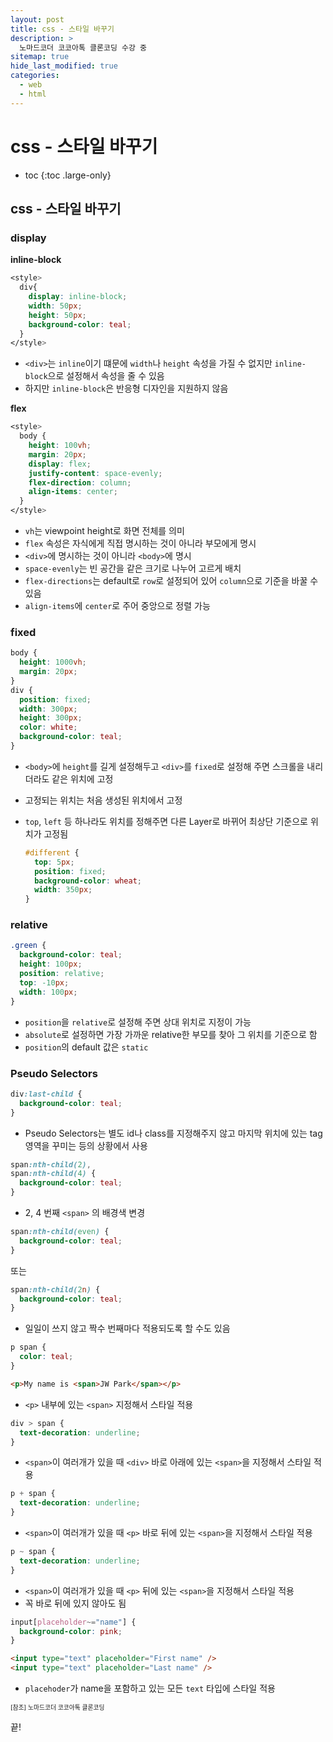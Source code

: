 ```yaml
---
layout: post
title: css - 스타일 바꾸기
description: >
  노마드코더 코코아톡 클론코딩 수강 중
sitemap: true
hide_last_modified: true
categories:
  - web
  - html
---
```


# css - 스타일 바꾸기

- toc
{:toc .large-only}

## css - 스타일 바꾸기

### display

**inline-block**

```css
<style>
  div{
    display: inline-block;
    width: 50px;
    height: 50px;
    background-color: teal;
  }
</style>
```
- `<div>`는 `inline`이기 떄문에 `width`나 `height` 속성을 가질 수 없지만 `inline-block`으로 설정해서 속성을 줄 수 있음
- 하지만 `inline-block`은 반응형 디자인을 지원하지 않음

**flex**

```css
<style>
  body {
    height: 100vh;
    margin: 20px;
    display: flex;
    justify-content: space-evenly;
    flex-direction: column;
    align-items: center;
  }
</style>
```

- `vh`는 viewpoint height로 화면 전체를 의미
- `flex` 속성은 자식에게 직접 명시하는 것이 아니라 부모에게 명시
- `<div>`에 명시하는 것이 아니라 `<body>`에 명시
- `space-evenly`는 빈 공간을 같은 크기로 나누어 고르게 배치
- `flex-directions`는 default로 `row`로 설정되어 있어 `column`으로 기준을 바꿀 수 있음
- `align-items`에 `center`로 주어 중앙으로 정렬 가능

### fixed

```css
body {
  height: 1000vh;
  margin: 20px;
}
div {
  position: fixed;
  width: 300px;
  height: 300px;
  color: white;
  background-color: teal;
}
```

- `<body>`에 `height`를 길게 설정해두고 `<div>`를 `fixed`로 설정해 주면 스크롤을 내리더라도 같은 위치에 고정
- 고정되는 위치는 처음 생성된 위치에서 고정
- `top`, `left` 등 하나라도 위치를 정해주면 다른 Layer로 바뀌어 최상단 기준으로 위치가 고정됨

  ```css
  #different {
    top: 5px;
    position: fixed;
    background-color: wheat;
    width: 350px;
  }
  ```

### relative

```css
.green {
  background-color: teal;
  height: 100px;
  position: relative;
  top: -10px;
  width: 100px;
}
```

- `position`을 `relative`로 설정해 주면 상대 위치로 지정이 가능
- `absolute`로 설정하면 가장 가까운 relative한 부모를 찾아 그 위치를 기준으로 함
- `position`의 default 값은 `static`

### Pseudo Selectors

```css
div:last-child {
  background-color: teal;
}
```
- Pseudo Selectors는 별도 id나 class를 지정해주지 않고 마지막 위치에 있는 tag 영역을 꾸미는 등의 상황에서 사용

```css
span:nth-child(2),
span:nth-child(4) {
  background-color: teal;
}
```

- 2, 4 번째 `<span>` 의 배경색 변경

```css
span:nth-child(even) {
  background-color: teal;
}
```

또는

```css
span:nth-child(2n) {
  background-color: teal;
}
```

- 일일이 쓰지 않고 짝수 번째마다 적용되도록 할 수도 있음

```css
p span {
  color: teal;
}
```

```html
<p>My name is <span>JW Park</span></p>
```

- `<p>` 내부에 있는 `<span>` 지정해서 스타일 적용

```css
div > span {
  text-decoration: underline;
}
```

- `<span>`이 여러개가 있을 때 `<div>` 바로 아래에 있는 `<span>`을 지정해서 스타일 적용

```css
p + span {
  text-decoration: underline;
}
```

- `<span>`이 여러개가 있을 때 `<p>` 바로 뒤에 있는 `<span>`을 지정해서 스타일 적용

```css
p ~ span {
  text-decoration: underline;
}
```

- `<span>`이 여러개가 있을 때 `<p>` 뒤에 있는 `<span>`을 지정해서 스타일 적용
- 꼭 바로 뒤에 있지 않아도 됨

```css
input[placeholder~="name"] {
  background-color: pink;
}
```

```html
<input type="text" placeholder="First name" />
<input type="text" placeholder="Last name" />
```

- `placehoder`가 name을 포함하고 있는 모든 `text` 타입에 스타일 적용  

<span style="font-size:70%">[참조] 노마드코더 코코아톡 클론코딩

끝!
